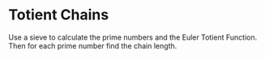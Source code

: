# Totient Chains

Use a sieve to calculate the prime numbers and the Euler Totient Function. Then for each prime number find the chain length.
